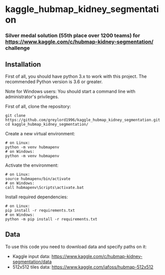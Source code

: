 # kaggle_hubmap_kidney_segmentation

### Silver medal solution (55th place over 1200 teams) for https://www.kaggle.com/c/hubmap-kidney-segmentation/ challenge

## Installation

First of all, you should have python 3.x to work with this project. The recommended Python version is 3.6 or greater.

Note for Windows users: You should start a command line with administrator's privileges.

First of all, clone the repository:

    git clone https://github.com/greylord1996/kaggle_hubmap_kidney_segmentation.git
    cd kaggle_hubmap_kidney_segmentation/

Create a new virtual environment:

    # on Linux:
    python -m venv hubmapenv
    # on Windows:
    python -m venv hubmapenv

Activate the environment:

    # on Linux:
    source hubmapenv/bin/activate
    # on Windows:
    call hubmapenv\Scripts\activate.bat

Install required dependencies:

    # on Linux:
    pip install -r requirements.txt
    # on Windows:
    python -m pip install -r requirements.txt


## Data

To use this code you need to download data and specify paths on it:

- Kaggle input data: https://www.kaggle.com/c/hubmap-kidney-segmentation/data
- 512x512 tiles data: https://www.kaggle.com/iafoss/hubmap-512x512

